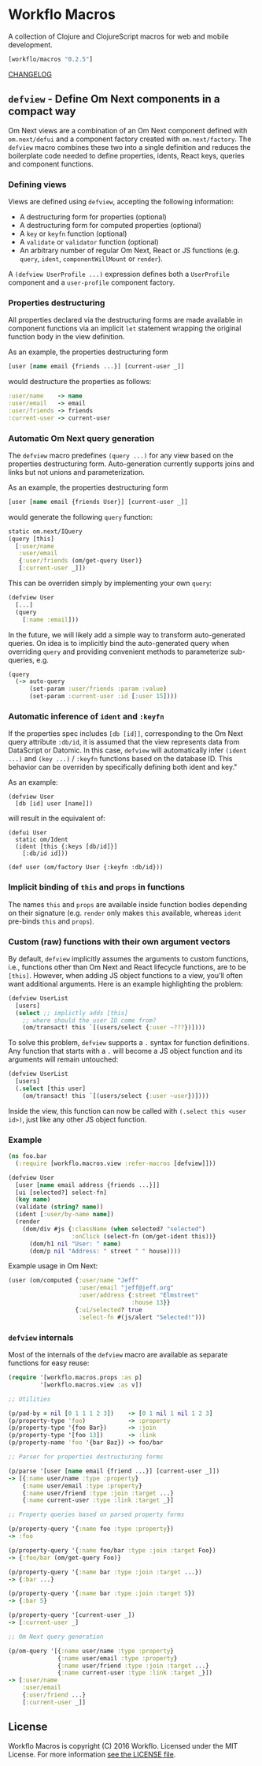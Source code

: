 # Workflo Macros

A collection of Clojure and ClojureScript macros for web and mobile
development.

```clojure
[workflo/macros "0.2.5"]
```

[CHANGELOG](CHANGELOG.md)

## `defview` - Define Om Next components in a compact way

Om Next views are a combination of an Om Next component defined
with `om.next/defui` and a component factory created with
`om.next/factory`. The `defview` macro combines these two into
a single definition and reduces the boilerplate code needed to
define properties, idents, React keys, queries and component
functions.

### Defining views

Views are defined using `defview`, accepting the following
information:

* A destructuring form for properties (optional)
* A destructuring form for computed properties (optional)
* A `key` or `keyfn` function (optional)
* A `validate` or `validator` function (optional)
* An arbitrary number of regular Om Next, React or JS
  functions (e.g. `query`, `ident`, `componentWillMount`
  or `render`).

A `(defview UserProfile ...)` expression defines both a
`UserProfile` component and a `user-profile` component
factory.

### Properties destructuring

All properties declared via the destructuring forms are
made available in component functions via an implicit
`let` statement wrapping the original function body in
the view definition.

As an example, the properties destructuring form

```clojure
[user [name email {friends ...}] [current-user _]]
```

would destructure the properties as follows:

```clojure
:user/name    -> name
:user/email   -> email
:user/friends -> friends
:current-user -> current-user
```

### Automatic Om Next query generation

The `defview` macro predefines `(query ...)` for any view based
on the properties destructuring form. Auto-generation currently
supports joins and links but not unions and parameterization.

As an example, the properties destructuring form

```clojure
[user [name email {friends User}] [current-user _]]
```

would generate the following `query` function:

```clojure
static om.next/IQuery
(query [this]
  [:user/name
   :user/email
   {:user/friends (om/get-query User)}
   [:current-user _]])
```

This can be overriden simply by implementing your own `query`:

```clojure
(defview User
  [...]
  (query
    [:name :email]))
```

In the future, we will likely add a simple way to transform
auto-generated queries. On idea is to implicitly bind the
auto-generated query when overriding `query` and providing
convenient methods to parameterize sub-queries, e.g.

```clojure
(query
  (-> auto-query
      (set-param :user/friends :param :value)
      (set-param :current-user :id [:user 15])))
```

### Automatic inference of `ident` and `:keyfn`

If the properties spec includes `[db [id]]`, corresponding to
the Om Next query attribute `:db/id`, it is assumed that the
view represents data from DataScript or Datomic. In this case,
`defview` will automatically infer `(ident ...)` and
`(key ...)` / `:keyfn` functions based on the database ID. This
behavior can be overriden by specifically defining both ident
and key."

As an example:

```
(defview User
  [db [id] user [name]])
```

will result in the equivalent of:

```
(defui User
  static om/Ident
  (ident [this {:keys [db/id]}]
    [:db/id id]))

(def user (om/factory User {:keyfn :db/id}))
```

### Implicit binding of `this` and `props` in functions

The names `this` and `props` are available inside
function bodies depending on their signature (e.g. `render`
only makes `this` available, whereas `ident` pre-binds `this`
and `props`).

### Custom (raw) functions with their own argument vectors

By default, `defview` implicitly assumes the arguments to custom
functions, i.e., functions other than Om Next and React lifecycle
functions, are to be `[this]`. However, when adding JS object functions
to a view, you'll often want additional arguments. Here is an example
highlighting the problem:

```clojure
(defview UserList
  [users]
  (select ;; implictly adds [this]
    ;; where should the user ID come from?
    (om/transact! this `[(users/select {:user ~???})])))
```

To solve this problem, `defview` supports a `.` syntax for function
definitions. Any function that starts with a `.` will become a JS
object function and its arguments will remain untouched:

```clojure
(defview UserList
  [users]
  (.select [this user]
    (om/transact! this `[(users/select {:user ~user})])))
```

Inside the view, this function can now be called with
`(.select this <user id>)`, just like any other JS object function.

### Example

```clojure
(ns foo.bar
  (:require [workflo.macros.view :refer-macros [defview]]))

(defview User
  [user [name email address {friends ...}]]
  [ui [selected?] select-fn]
  (key name)
  (validate (string? name))
  (ident [:user/by-name name])
  (render
    (dom/div #js {:className (when selected? "selected")
                  :onClick (select-fn (om/get-ident this))}
      (dom/h1 nil "User: " name)
      (dom/p nil "Address: " street " " house))))
```

Example usage in Om Next:

```clojure
(user (om/computed {:user/name "Jeff"
                    :user/email "jeff@jeff.org"
                    :user/address {:street "Elmstreet"
                                   :house 13}}
                   {:ui/selected? true
                    :select-fn #(js/alert "Selected!")))
```

### `defview` internals

Most of the internals of the `defview` macro are available as
separate functions for easy reuse:

```clojure
(require '[workflo.macros.props :as p]
         '[workflo.macros.view :as v])

;; Utilities

(p/pad-by = nil [0 1 1 1 2 3])    -> [0 1 nil 1 nil 1 2 3]
(p/property-type 'foo)            -> :property
(p/property-type '{foo Bar})      -> :join
(p/property-type '[foo 13])       -> :link
(p/property-name 'foo '{bar Baz}) -> foo/bar

;; Parser for properties destructuring forms

(p/parse '[user [name email {friend ...}] [current-user _]])
-> [{:name user/name :type :property}
    {:name user/email :type :property}
    {:name user/friend :type :join :target ...}
    {:name current-user :type :link :target _}]

;; Property queries based on parsed property forms

(p/property-query '{:name foo :type :property})
-> :foo

(p/property-query '{:name foo/bar :type :join :target Foo})
-> {:foo/bar (om/get-query Foo)}

(p/property-query '{:name bar :type :join :target ...})
-> {:bar ...}

(p/property-query '{:name bar :type :join :target 5})
-> {:bar 5}

(p/property-query '[current-user _])
-> [:current-user _]

;; Om Next query generation

(p/om-query '[{:name user/name :type :property}
              {:name user/email :type :property}
              {:name user/friend :type :join :target ...}
              {:name current-user :type :link :target _}])
-> [:user/name
    :user/email
    {:user/friend ...}
    [:current-user _]]
```

## License

Workflo Macros is copyright (C) 2016 Workflo. Licensed under the
MIT License. For more information [see the LICENSE file](LICENSE).
